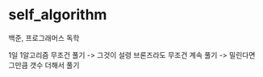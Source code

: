 # self_algorithm
백준, 프로그래머스 독학

1일 1알고리즘 무조건 풀기 
  -> 그것이 설령 브론즈라도 무조건 계속 풀기
  -> 밀린다면 그만큼 갯수 더해서 풀기
